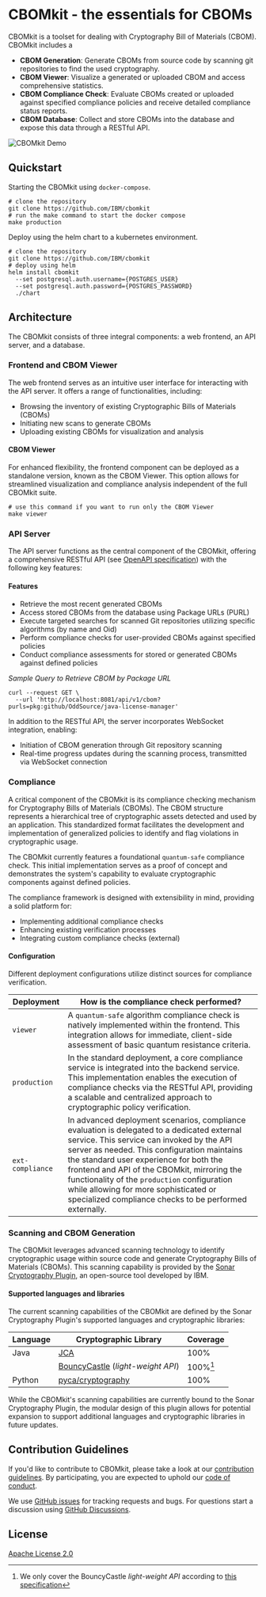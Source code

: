 # CBOMkit - the essentials for CBOMs

CBOMkit is a toolset for dealing with Cryptography Bill of Materials (CBOM). CBOMkit includes a
- **CBOM Generation**: Generate CBOMs from source code by scanning git repositories to find the used cryptography.
- **CBOM Viewer**: Visualize a generated or uploaded CBOM and access comprehensive statistics.
- **CBOM Compliance Check**: Evaluate CBOMs created or uploaded against specified compliance policies and receive detailed compliance status reports.
- **CBOM Database**: Collect and store CBOMs into the database and expose this data through a RESTful API.


![CBOMkit Demo](.github/img/cbomkit.gif)

## Quickstart

Starting the CBOMkit using `docker-compose`.
```shell
# clone the repository 
git clone https://github.com/IBM/cbomkit
# run the make command to start the docker compose 
make production
```
Deploy using the helm chart to a kubernetes environment.
```shell
# clone the repository 
git clone https://github.com/IBM/cbomkit
# deploy using helm
helm install cbomkit 
  --set postgresql.auth.username={POSTGRES_USER} 
  --set postgresql.auth.password={POSTGRES_PASSWORD} 
  ./chart
```

## Architecture

The CBOMkit consists of three integral components: a web frontend, an API server, and a database.

### Frontend and CBOM Viewer

The web frontend serves as an intuitive user interface for interacting with the API server. It offers a range of functionalities, including:
 - Browsing the inventory of existing Cryptographic Bills of Materials (CBOMs)
 - Initiating new scans to generate CBOMs 
 - Uploading existing CBOMs for visualization and analysis

#### CBOM Viewer

For enhanced flexibility, the frontend component can be deployed as a standalone version, known as the CBOM Viewer. 
This option allows for streamlined visualization and compliance analysis independent of the full CBOMkit suite.

```shell
# use this command if you want to run only the CBOM Viewer
make viewer
```

### API Server

The API server functions as the central component of the CBOMkit, offering a comprehensive RESTful API 
(see [OpenAPI specification](openapi.yaml)) with the following key features:

#### Features
- Retrieve the most recent generated CBOMs
- Access stored CBOMs from the database using Package URLs (PURL)
- Execute targeted searches for scanned Git repositories utilizing specific algorithms (by name and Oid)
- Perform compliance checks for user-provided CBOMs against specified policies 
- Conduct compliance assessments for stored or generated CBOMs against defined policies

*Sample Query to Retrieve CBOM by Package URL*
```shell
curl --request GET \
  --url 'http://localhost:8081/api/v1/cbom?purls=pkg:github/OddSource/java-license-manager'
```

In addition to the RESTful API, the server incorporates WebSocket integration, enabling:
 - Initiation of CBOM generation through Git repository scanning 
 - Real-time progress updates during the scanning process, transmitted via WebSocket connection

### Compliance

A critical component of the CBOMkit is its compliance checking mechanism for Cryptography Bills of Materials (CBOMs). 
The CBOM structure represents a hierarchical tree of cryptographic assets detected and used by an application. 
This standardized format facilitates the development and implementation of generalized policies 
to identify and flag violations in cryptographic usage.

The CBOMkit currently features a foundational `quantum-safe` compliance check. 
This initial implementation serves as a proof of concept and demonstrates the system's capability to evaluate
cryptographic components against defined policies.

The compliance framework is designed with extensibility in mind, providing a solid platform for:
 - Implementing additional compliance checks 
 - Enhancing existing verification processes 
 - Integrating custom compliance checks (external)

#### Configuration

Different deployment configurations utilize distinct sources for compliance verification.

| Deployment       | How is the compliance check performed?                                                                                                                                                                                                                                                                                                                                                                                               |
|------------------|--------------------------------------------------------------------------------------------------------------------------------------------------------------------------------------------------------------------------------------------------------------------------------------------------------------------------------------------------------------------------------------------------------------------------------------|
| `viewer`         | A `quantum-safe` algorithm compliance check is natively implemented within the frontend. This integration allows for immediate, client-side assessment of basic quantum resistance criteria.                                                                                                                                                                                                                                         |
| `production`     | In the standard deployment, a core compliance service is integrated into the backend service. This implementation enables the execution of compliance checks via the RESTful API, providing a scalable and centralized approach to cryptographic policy verification.                                                                                                                                                                |
| `ext-compliance` | In advanced deployment scenarios, compliance evaluation is delegated to a dedicated external service. This service can invoked by the API server as needed. This configuration maintains the standard user experience for both the frontend and API of the CBOMkit, mirroring the functionality of the `production` configuration while allowing for more sophisticated or specialized compliance checks to be performed externally. |

### Scanning and CBOM Generation

The CBOMkit leverages advanced scanning technology to identify cryptographic usage within source code and generate 
Cryptography Bills of Materials (CBOMs). This scanning capability is provided by the 
[Sonar Cryptography Plugin](https://github.com/IBM/sonar-cryptography), an open-source tool developed by IBM.

#### Supported languages and libraries

The current scanning capabilities of the CBOMkit are defined by the Sonar Cryptography Plugin's supported languages 
and cryptographic libraries:

| Language | Cryptographic Library                                                                         | Coverage | 
|----------|-----------------------------------------------------------------------------------------------|----------|
| Java     | [JCA](https://docs.oracle.com/javase/8/docs/technotes/guides/security/crypto/CryptoSpec.html) | 100%     |
|          | [BouncyCastle](https://github.com/bcgit/bc-java) (*light-weight API*)                         | 100%[^1] |
| Python   | [pyca/cryptography](https://cryptography.io/en/latest/)                                       | 100%     |

[^1]: We only cover the BouncyCastle *light-weight API* according to [this specification](https://javadoc.io/static/org.bouncycastle/bctls-jdk14/1.75/specifications.html)

While the CBOMkit's scanning capabilities are currently bound to the Sonar Cryptography Plugin, the modular 
design of this plugin allows for potential expansion to support additional languages and cryptographic libraries in 
future updates.

## Contribution Guidelines

If you'd like to contribute to CBOMkit, please take a look at our
[contribution guidelines](CONTRIBUTING.md). By participating, you are expected to uphold our [code of conduct](CODE_OF_CONDUCT.md).

We use [GitHub issues](https://github.com/IBM/cbomkit/issues) for tracking requests and bugs. For questions
start a discussion using [GitHub Discussions](https://github.com/IBM/cbomkit/discussions).

## License

[Apache License 2.0](LICENSE.txt)
